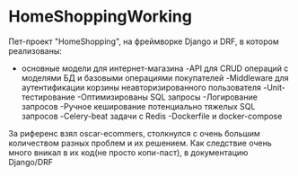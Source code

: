 # HomeShoppingWorking

Пет-проект "HomeShopping", на фреймворке Django и DRF, в котором реализованы:
- основные модели для интернет-магазина
-API для CRUD операций с моделями БД и базовыми операциями покупателей
-Middleware для аутентификации корзины неавторизированного пользователя
-Unit-тестирование
-Оптимизированы SQL запросы
-Логирование запросов
-Ручное кеширование потенциально тяжелых SQL запросов
-Celery-beat задачи c Redis
-Dockerfile и docker-compose

За риференс взял oscar-ecommers, столкнулся с очень большим количеством разных проблем и их решением. Как следствие очень много вникал в их код(не просто копи-паст), в документацию Django/DRF
